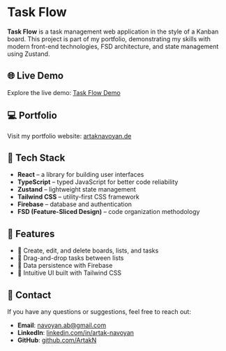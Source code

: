 # Task Flow

**Task Flow** is a task management web application in the style of a Kanban board. This project is part of my portfolio, demonstrating my skills with modern front-end technologies, FSD architecture, and state management using Zustand.

## 🌐 Live Demo

Explore the live demo: [Task Flow Demo](https://task-flow-6c09a.web.app/)

## 💻 Portfolio

Visit my portfolio website: [artaknavoyan.de](https://artaknavoyan.de)

## 🚀 Tech Stack

- **React** – a library for building user interfaces
- **TypeScript** – typed JavaScript for better code reliability
- **Zustand** – lightweight state management
- **Tailwind CSS** – utility-first CSS framework
- **Firebase** – database and authentication
- **FSD (Feature-Sliced Design)** – code organization methodology

## 🎯 Features

- 📌 Create, edit, and delete boards, lists, and tasks
- 🔄 Drag-and-drop tasks between lists
- 💾 Data persistence with Firebase
- 🎨 Intuitive UI built with Tailwind CSS

## 📌 Contact

If you have any questions or suggestions, feel free to reach out:

- **Email**: [navoyan.ab@gmail.com](mailto:navoyan.ab@gmail.com)
- **LinkedIn**: [linkedin.com/in/artak-navoyan](https://www.linkedin.com/in/artak-navoyan-7564a4149/)
- **GitHub**: [github.com/ArtakN](https://github.com/ArtakN)
